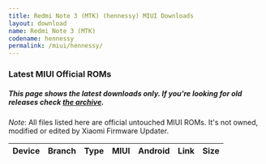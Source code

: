 ```yaml
---
title: Redmi Note 3 (MTK) (hennessy) MIUI Downloads
layout: download
name: Redmi Note 3 (MTK)
codename: hennessy
permalink: /miui/hennessy/
---
```

### Latest MIUI Official ROMs
##### This page shows the latest downloads only. If you're looking for old releases check [the archive](/archive/miui/hennessy/).
*Note*: All files listed here are official untouched MIUI ROMs. It's not owned, modified or edited by Xiaomi Firmware Updater.

<div class="table-responsive-md" id="table-wrapper">
<table id="miui" class="display dt-responsive compact table table-striped table-hover table-sm">
    <thead class="thead-dark">
        <tr>
            <th>Device</th>
            <th>Branch</th>
            <th>Type</th>
            <th>MIUI</th>
            <th>Android</th>
            <th>Link</th>
            <th>Size</th>
        </tr>
    </thead>
    <script>loadMiuiDownloads('hennessy')</script>
</table>
</div>

